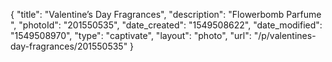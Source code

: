 {
    "title": "Valentine’s Day Fragrances",
    "description": "Flowerbomb Parfume ",
    "photoId": "201550535",
    "date_created": "1549508622",
    "date_modified": "1549508970",
    "type": "captivate",
    "layout": "photo",
    "url": "\/p\/valentines-day-fragrances\/201550535"
}